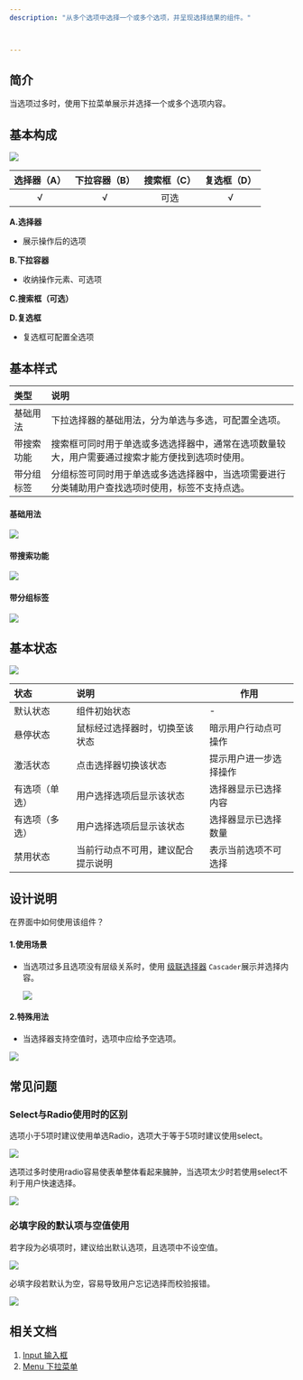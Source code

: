 ```yaml
---
description: "从多个选项中选择一个或多个选项，并呈现选择结果的组件。"



---
```


<!--副标题具体写法见源代码模式-->

## 简介

当选项过多时，使用下拉菜单展示并选择一个或多个选项内容。



## 基本构成

![](../../../images/Select/forms_01.png)

| 选择器（A） | 下拉容器（B） | 搜索框（C） | 复选框（D） |
| :---------: | :-----------: | :---------: | :---------: |
|      √      |       √       |    可选     |      √      |

**A.选择器**

- 展示操作后的选项


**B.下拉容器**

- 收纳操作元素、可选项


**C.搜索框（可选）**

**D.复选框**

- 复选框可配置全选项





## 基本样式

| 类型       | 说明                                                         |
| :--------- | :----------------------------------------------------------- |
| 基础用法   | 下拉选择器的基础用法，分为单选与多选，可配置全选项。         |
| 带搜索功能 | 搜索框可同时用于单选或多选选择器中，通常在选项数量较大，用户需要通过搜索才能方便找到选项时使用。 |
| 带分组标签 | 分组标签可同时用于单选或多选选择器中，当选项需要进行分类辅助用户查找选项时使用，标签不支持点选。 |

#### 基础用法

![](../../../images/Select/styles_01.png)

#### 带搜索功能

![](../../../images/Select/styles_02.png)

#### 带分组标签

![](../../../images/Select/styles_03.png)

## 基本状态

![](../../../images/Select/states_01.png)

| 状态           | 说明                               | 作用                   |
| :------------- | :--------------------------------- | ---------------------- |
| 默认状态       | 组件初始状态                       | -                      |
| 悬停状态       | 鼠标经过选择器时，切换至该状态     | 暗示用户行动点可操作   |
| 激活状态       | 点击选择器切换该状态               | 提示用户进一步选择操作 |
| 有选项（单选） | 用户选择选项后显示该状态           | 选择器显示已选择内容   |
| 有选项（多选） | 用户选择选项后显示该状态           | 选择器显示已选择数量   |
| 禁用状态       | 当前行动点不可用，建议配合提示说明 | 表示当前选项不可选择   |



## 设计说明

在界面中如何使用该组件？

#### 1.使用场景    

- 当选项过多且选项没有层级关系时，使用 [级联选择器](http://10.179.234.214:8000/component/Cascader/) `Cascader`展示并选择内容。

  ![](../../../images/Select/descriptions_01.png)

#### 2.特殊用法    

- 当选择器支持空值时，选项中应给予空选项。

![](../../../images/Select/descriptions_02.png)



## 常见问题

### Select与Radio使用时的区别

<div class="u-md-flex-without-bg">
   <div class="u-md-mr24">
      <p><i class="u-md-suggested"></i>选项小于5项时建议使用单选Radio，选项大于等于5项时建议使用select。</p>
      <img src="../../../images/Select/problems_01.png"/>
   </div>
   <div>
      <p><i class="u-md-not-suggested"></i>选项过多时使用radio容易使表单整体看起来臃肿，当选项太少时若使用select不利于用户快速选择。</p>
      <img src="../../../images/Select/problems_02.png"/>
   </div>
</div>







### 必填字段的默认项与空值使用

<div class="u-md-flex-without-bg">
   <div class="u-md-mr24">
      <p><i class="u-md-suggested"></i>若字段为必填项时，建议给出默认选项，且选项中不设空值。</p>
      <img src="../../../images/Select/problems_03.png"/>
   </div>
   <div>
      <p><i class="u-md-not-suggested"></i>必填字段若默认为空，容易导致用户忘记选择而校验报错。</p>
      <img src="../../../images/Select/problems_04.png"/>
   </div>
</div>


<!--

## 主题

| 内容 | 值           | 默认值  |
| :--- | :----------- | :------ |
| icon | icon/nothing | nothing |
| icon | icon/nothing | nothing |

-->

## 相关文档

1. [Input 输入框](/component/Input/)
2. [Menu 下拉菜单](/component/Menu/)


